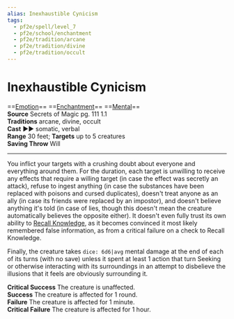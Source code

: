 ```yaml
---
alias: Inexhaustible Cynicism
tags:
  - pf2e/spell/level_7
  - pf2e/school/enchantment
  - pf2e/tradition/arcane
  - pf2e/tradition/divine
  - pf2e/tradition/occult
---
```


# Inexhaustible Cynicism

==[Emotion](../../../Traits/Emotion.md)== ==[Enchantment](../../../Traits/Enchantment.md)== ==[Mental](../../../Traits/Mental.md)==  
__Source__ Secrets of Magic pg. 111 1.1  
**Traditions** arcane, divine, occult  
**Cast** ►► somatic, verbal  
**Range** 30 feet; **Targets** up to 5 creatures  
**Saving Throw** Will

---

You inflict your targets with a crushing doubt about everyone and everything around them. For the duration, each target is unwilling to receive any effects that require a willing target (in case the effect was secretly an attack), refuse to ingest anything (in case the substances have been replaced with poisons and cursed duplicates), doesn't treat anyone as an ally (in case its friends were replaced by an impostor), and doesn't believe anything it's told (in case of lies, though this doesn't mean the creature automatically believes the opposite either). It doesn't even fully trust its own ability to [Recall Knowledge](../../../Rules/Actions/Recall%20Knowledge.md), as it becomes convinced it most likely remembered false information, as from a critical failure on a check to Recall Knowledge.

Finally, the creature takes `dice: 6d6|avg` mental damage at the end of each of its turns (with no save) unless it spent at least 1 action that turn Seeking or otherwise interacting with its surroundings in an attempt to disbelieve the illusions that it feels are obviously surrounding it.

**Critical Success** The creature is unaffected.  
**Success** The creature is affected for 1 round.  
**Failure** The creature is affected for 1 minute.  
**Critical Failure** The creature is affected for 1 hour.
